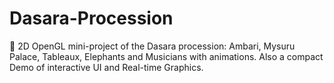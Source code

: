 # Dasara-Procession
🐘 2D OpenGL mini-project of the Dasara procession: Ambari, Mysuru Palace, Tableaux, Elephants and Musicians with animations. Also a compact Demo of interactive UI and Real-time Graphics.
